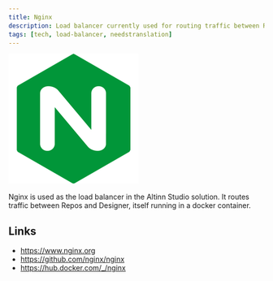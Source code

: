 ```yaml
---
title: Nginx
description: Load balancer currently used for routing traffic between Repos and Designer.
tags: [tech, load-balancer, needstranslation]
---
```


![nginx logo](nginx.png "nginx logo")

Nginx is used as the load balancer in the Altinn Studio solution.
It routes traffic between Repos and Designer, itself running in a docker container.

## Links

- https://www.nginx.org
- https://github.com/nginx/nginx
- https://hub.docker.com/_/nginx
